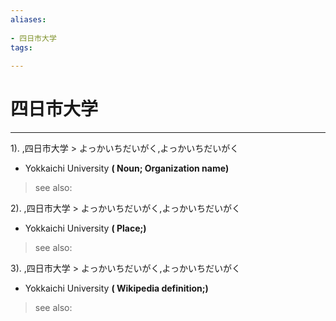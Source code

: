 ```yaml
---
aliases:
    
- 四日市大学
tags:
    
---
```


# 四日市大学
---
1).
,四日市大学 > よっかいちだいがく,よっかいちだいがく

- Yokkaichi University
**( Noun; Organization name)**
> see also: 
            
2).
,四日市大学 > よっかいちだいがく,よっかいちだいがく

- Yokkaichi University
**( Place;)**
> see also: 
            
3).
,四日市大学 > よっかいちだいがく,よっかいちだいがく

- Yokkaichi University
**( Wikipedia definition;)**
> see also: 
            